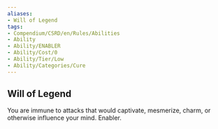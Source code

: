 ```yaml
---
aliases:
- Will of Legend
tags:
- Compendium/CSRD/en/Rules/Abilities
- Ability
- Ability/ENABLER
- Ability/Cost/0
- Ability/Tier/Low
- Ability/Categories/Cure
---
```


  
## Will of Legend  
You are immune to attacks that would captivate, mesmerize, charm, or otherwise influence your mind. Enabler.